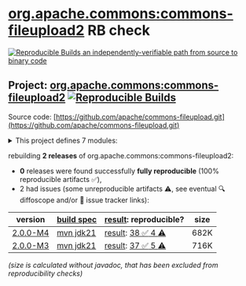 [org.apache.commons:commons-fileupload2](https://central.sonatype.com/artifact/org.apache.commons/commons-fileupload2/versions) RB check
=======

[![Reproducible Builds](https://reproducible-builds.org/images/logos/rb.svg) an independently-verifiable path from source to binary code](https://reproducible-builds.org/)

## Project: [org.apache.commons:commons-fileupload2](https://central.sonatype.com/artifact/org.apache.commons/commons-fileupload2/versions) [![Reproducible Builds](https://img.shields.io/endpoint?url=https://raw.githubusercontent.com/jvm-repo-rebuild/reproducible-central/master/content/org/apache/commons/commons-fileupload2/badge.json)](https://github.com/jvm-repo-rebuild/reproducible-central/blob/master/content/org/apache/commons/commons-fileupload2/README.md)

Source code: [https://github.com/apache/commons-fileupload.git](https://github.com/apache/commons-fileupload.git)

<details><summary>This project defines 7 modules:</summary>

* [org.apache.commons:commons-fileupload2](https://central.sonatype.com/artifact/org.apache.commons/commons-fileupload2/overview)
* [org.apache.commons:commons-fileupload2-core](https://central.sonatype.com/artifact/org.apache.commons/commons-fileupload2-core/overview)
* [org.apache.commons:commons-fileupload2-distribution](https://central.sonatype.com/artifact/org.apache.commons/commons-fileupload2-distribution/overview)
* [org.apache.commons:commons-fileupload2-jakarta-servlet5](https://central.sonatype.com/artifact/org.apache.commons/commons-fileupload2-jakarta-servlet5/overview)
* [org.apache.commons:commons-fileupload2-jakarta-servlet6](https://central.sonatype.com/artifact/org.apache.commons/commons-fileupload2-jakarta-servlet6/overview)
* [org.apache.commons:commons-fileupload2-javax](https://central.sonatype.com/artifact/org.apache.commons/commons-fileupload2-javax/overview)
* [org.apache.commons:commons-fileupload2-portlet](https://central.sonatype.com/artifact/org.apache.commons/commons-fileupload2-portlet/overview)
</details>

rebuilding **2 releases** of org.apache.commons:commons-fileupload2:
- **0** releases were found successfully **fully reproducible** (100% reproducible artifacts :white_check_mark:),
- 2 had issues (some unreproducible artifacts :warning:, see eventual :mag: diffoscope and/or :memo: issue tracker links):

| version | [build spec](/BUILDSPEC.md) | [result](https://reproducible-builds.org/docs/jvm/): reproducible? | size |
| -- | --------- | ------ | -- |
| [2.0.0-M4](https://central.sonatype.com/artifact/org.apache.commons/commons-fileupload2/2.0.0-M4/pom) | [mvn jdk21](commons-fileupload2-2.0.0-M4.buildspec) | [result](commons-fileupload2-2.0.0-M4.buildinfo): [38 :white_check_mark:  4 :warning:](commons-fileupload2-2.0.0-M4.buildcompare) | 682K |
| [2.0.0-M3](https://central.sonatype.com/artifact/org.apache.commons/commons-fileupload2/2.0.0-M3/pom) | [mvn jdk21](commons-fileupload2-2.0.0-M3.buildspec) | [result](commons-fileupload2-2.0.0-M3.buildinfo): [37 :white_check_mark:  5 :warning:](commons-fileupload2-2.0.0-M3.buildcompare) | 716K |

<i>(size is calculated without javadoc, that has been excluded from reproducibility checks)</i>
